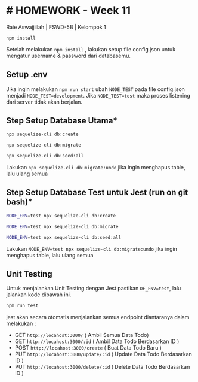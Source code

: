# # HOMEWORK - Week 11
Raie Aswajjillah | FSWD-5B | Kelompok 1

```bash
npm install
```
Setelah melakukan `npm install` , lakukan setup file config.json untuk mengatur username & password dari databasemu.

## Setup .env
Jika ingin melakukan `npm run start` ubah `NODE_TEST` pada file config.json menjadi `NODE_TEST=development`. Jika `NODE_TEST=test` maka proses listening dari server tidak akan berjalan.

## Step Setup Database Utama*
```bash
npx sequelize-cli db:create
```
```bash
npx sequelize-cli db:migrate
```
```bash
npx sequelize-cli db:seed:all
```
Lakukan ``npx sequelize-cli db:migrate:undo`` jika ingin menghapus table, lalu ulang semua 


## Step Setup Database Test untuk Jest (run on git bash)*
```bash
NODE_ENV=test npx sequelize-cli db:create
```
```bash
NODE_ENV=test npx sequelize-cli db:migrate
```
```bash
NODE_ENV=test npx sequelize-cli db:seed:all
```
Lakukan ``NODE_ENV=test npx sequelize-cli db:migrate:undo`` jika ingin menghapus table, lalu ulang semua 

## Unit Testing
Untuk menjalankan Unit Testing dengan Jest pastikan `DE_ENV=test`, lalu jalankan kode dibawah ini.
```bash
npm run test
```
jest akan secara otomatis menjalankan semua endpoint diantaranya dalam melakukan : 
- GET `http://locahost:3000/` ( Ambil Semua Data Todo)
- GET `http://locahost:3000/:id` ( Ambil Data Todo Berdasarkan ID )
- POST `http://locahost:3000/create` ( Buat Data Todo Baru ) 
- PUT `http://locahost:3000/update/:id` ( Update Data Todo Berdasarkan ID ) 
- PUT `http://locahost:3000/delete/:id` ( Delete Data Todo Berdasarkan ID ) 
